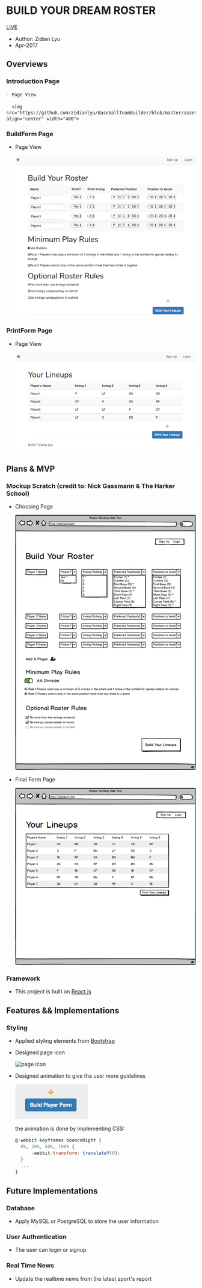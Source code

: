 # BUILD YOUR DREAM ROSTER

[LIVE][roster]

[roster]: <https://zidianlyu.github.io/BaseballTeamBuilder/>

- Author: Zidian Lyu
- Apr-2017

## Overviews

### Introduction Page

```
- Page View

  <img src="https://github.com/zidianlyu/BaseballTeamBuilder/blob/master/asset/img/intro.png" align="center" width="400">
```

### BuildForm Page

- Page View

  ![](https://github.com/zidianlyu/BaseballTeamBuilder/blob/master/asset/img/buildForm.png)

### PrintForm Page

- Page View

  ![](https://github.com/zidianlyu/BaseballTeamBuilder/blob/master/asset/img/printForm.png)

## Plans & MVP

### Mockup Scratch (credit to: Nick Gassmann & The Harker School)

- Choosing Page

  ![](https://github.com/zidianlyu/BaseballTeamBuilder/blob/master/asset/img/scratch_1.png)

- Final Form Page

  ![](https://github.com/zidianlyu/BaseballTeamBuilder/blob/master/asset/img/scratch_2.png)

### Framework

- This project is built on [React.js](https://facebook.github.io/react/)

## Features && Implementations

### Styling

- Applied styling elements from [Bootstrap](http://getbootstrap.com/)
- Designed page icon

  ![page icon](https://github.com/zidianlyu/BaseballTeamBuilder/blob/master/asset/img/favicon.png)

- Designed animation to give the user more guidelines

  ![page icon](https://github.com/zidianlyu/BaseballTeamBuilder/blob/master/asset/img/arrow_animation.png)

  the animation is done by implementing CSS:

  ```javascript
  @-webkit-keyframes bounceRight {
    0%, 20%, 60%, 100% {
        -webkit-transform: translateY(0);
    }
    ...
  }
  ```

## Future Implementations

### Database

- Apply MySQL or PostgreSQL to store the user information

### User Authentication

- The user can login or signup

### Real Time News

- Update the realtime news from the latest sport's report
